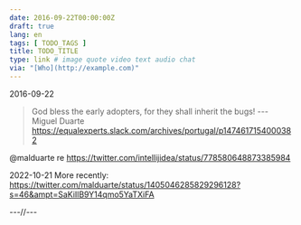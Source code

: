 ```yaml
---
date: 2016-09-22T00:00:00Z
draft: true
lang: en
tags: [ TODO_TAGS ]
title: TODO_TITLE
type: link # image quote video text audio chat
via: "[Who](http://example.com)"
---
```




2016-09-22
> God bless the early adopters, for they shall inherit the bugs!
--- Miguel Duarte
https://equalexperts.slack.com/archives/portugal/p1474617154000382


@malduarte re https://twitter.com/intellijidea/status/778580648873385984


2022-10-21 More recently:
https://twitter.com/malduarte/status/1405046285829296128?s=46&ampt=SaKiIlB9Y14qmo5YaTXiFA



---//---


